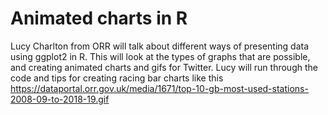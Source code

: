 # Animated charts in R 

Lucy Charlton from ORR will talk about different ways of presenting data using ggplot2 in R. This will look at the types of graphs that are possible, and creating animated charts and gifs for Twitter.
Lucy will run through the code and tips for creating racing bar charts like this  https://dataportal.orr.gov.uk/media/1671/top-10-gb-most-used-stations-2008-09-to-2018-19.gif 

